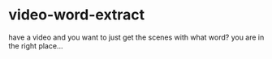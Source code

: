 # video-word-extract
have a video and you want to just get the scenes with what word? you are in the right place...
